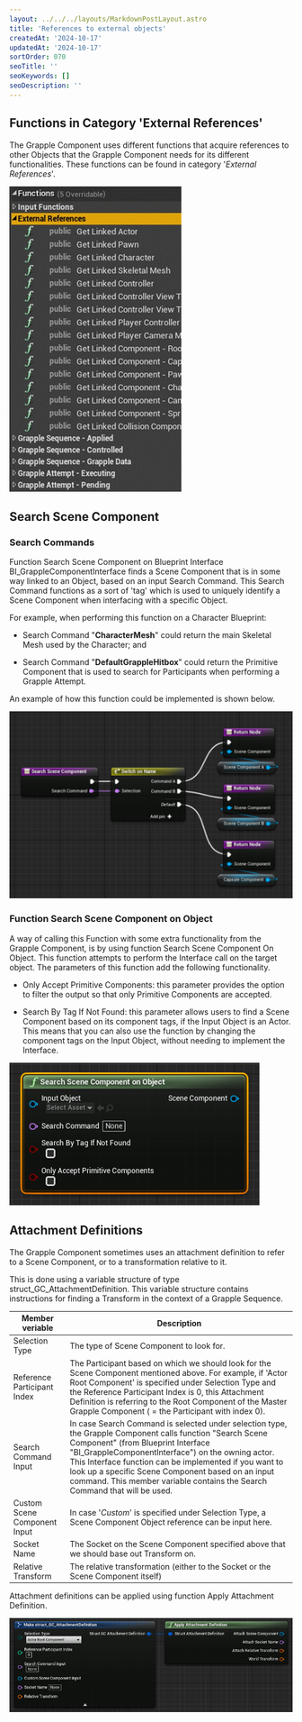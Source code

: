 ```yaml
---
layout: ../../../layouts/MarkdownPostLayout.astro
title: 'References to external objects'
createdAt: '2024-10-17'
updatedAt: '2024-10-17'
sortOrder: 070
seoTitle: ''
seoKeywords: []
seoDescription: ''
---
```


## Functions in Category 'External References'

The Grapple Component uses different functions that acquire references to other Objects that the Grapple Component needs for its different functionalities. These functions can be found in category '*External References*'. 

![](../../../assets/grapple-component/ext-ref.jpg)

## Search Scene Component

### Search Commands

Function Search Scene Component on Blueprint Interface BI_GrappleComponentInterface finds a Scene Component that is in some way linked to an Object, based on an input Search Command. This Search Command functions as a sort of 'tag' which is used to uniquely identify a Scene Component when interfacing with a specific Object. 

For example, when performing this function on a Character Blueprint: 

* Search Command "**CharacterMesh**" could return the main Skeletal Mesh used by the Character; and

* Search Command "**DefaultGrappleHitbox**" could return the Primitive Component that is used to search for Participants when performing a Grapple Attempt.

An example of how this function could be implemented is shown below. 

![](../../../assets/grapple-component/ssc1.png)

### Function Search Scene Component on Object

A way of calling this Function with some extra functionality from the Grapple Component, is by using function <span class="function">Search Scene Component On Object</span>. This function attempts to perform the Interface call on the target object. The parameters of this function add the following functionality.

* <span class="variable">Only Accept Primitive Components</span>: this parameter provides the option to filter the output so that only Primitive Components are accepted. 

* <span class="variable">Search By Tag If Not Found</span>: this parameter allows users to find a Scene Component based on its component tags, if the Input Object is an Actor. This means that you can also use the function by changing the component tags on the Input Object, without needing to implement the Interface.

![](../../../assets/grapple-component/ssc2.png)

## Attachment Definitions

The Grapple Component sometimes uses an attachment definition to refer to a Scene Component, or to a transformation relative to it.

This is done using a variable structure of type <span class="object">struct_GC_AttachmentDefinition</span>. This variable structure contains instructions for finding a Transform in the context of a Grapple Sequence.

| Member veriable | Description |
| ----------- | ----------- |
| <span class="variable">Selection Type	</span> | The type of Scene Component to look for. |
| <span class="variable">Reference Participant Index</span> | The Participant based on which we should look for the Scene Component mentioned above. For example, if 'Actor Root Component' is specified under Selection Type and the Reference Participant Index is 0, this Attachment Definition is referring to the Root Component of the Master Grapple Component ( = the Participant with index 0). |
| <span class="variable">Search Command Input</span> | In case Search Command is selected under selection type, the Grapple Component calls function "Search Scene Component" (from Blueprint Interface "BI_GrappleComponentInterface") on the owning actor. This Interface function can be implemented if you want to look up a specific Scene Component based on an input command. This member variable contains the Search Command that will be used. |
| <span class="variable">Custom Scene Component Input	</span> | In case '*Custom*' is specified under Selection Type, a Scene Component Object reference can be input here. |
| <span class="variable">Socket Name</span> | The Socket on the Scene Component specified above that we should base out Transform on. |
| <span class="variable">Relative Transform	</span> | The relative transformation (either to the Socket or the Scene Component itself) |

Attachment definitions can be applied using function <span class="function">Apply Attachment Definition</span>.

![](../../../assets/grapple-component/att-def.png)